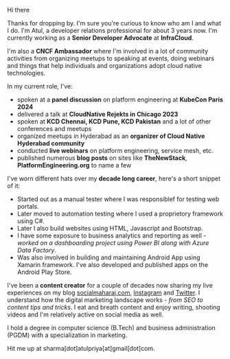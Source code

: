 Hi there 

Thanks for dropping by. I'm sure you're curious to know who am I and what I do. I'm Atul, a developer relations professional for about 3 years now. I'm currently working as a **Senior Developer Advocate** at **InfraCloud**. 

I'm also a **CNCF Ambassador** where I'm involved in a lot of community activities from organizing meetups to speaking at events, doing webinars and things that help individuals and organizations adopt cloud native technologies. 

In my current role, I've:

- spoken at a **panel discussion** on platform engineering at **KubeCon Paris 2024**
- delivered a talk at **CloudNative Rejekts in Chicago 2023**
- spoken at **KCD Chennai, KCD Pune, KCD Pakistan** and a lot of other conferences and meetups
- organized meetups in Hyderabad as an **organizer of Cloud Native Hyderabad community**
- conducted **live webinars** on platform engineering, service mesh, etc.
- published numerous **blog posts** on sites like **TheNewStack**, **PlatformEngineering.org** to name a few

I've worn different hats over my **decade long career**, here's a short snippet of it:

- Started out as a manual tester where I was responsiblef for testing web portals. 
- Later moved to automation testing where I used a proprietory framework using C#. 
- Later I also build websites using HTML, Javascript and Bootstrap. 
- I have some exposure to business analytics and reporting as well - *worked on a dashboarding project using Power BI along with Azure Data Factory*.
- Was also involved in building and maintaining Android App using Xamarin framework. I've also developed and published apps on the Android Play Store.

I've been a **content creator** for a couple of decades now sharing my live experiences on my blog [socialmaharaj.com](https://socialmaharaj.com), [Instagram](httpsL//instagram.com/Atulmaharaj) and [Twitter](https://twitter.com/Atulmaharaj). I understand how the digital marketing landscape works - *from SEO to content tips and tricks*. I eat and breath content and enjoy writing, shooting videos and I'm relatively active on social media as well. 

I hold a degree in computer science (B.Tech) and business administration (PGDM) with a specialization in marketing. 

Hit me up at sharma[dot]atulpriya[at]gmail[dot]com.